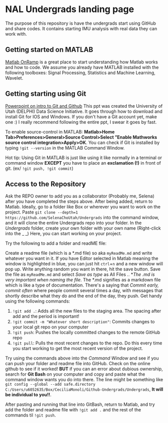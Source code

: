 # NAL Undergrads landing page

The purpose of this repository is have the undergrads start using GitHub 
and share codes. It contains starting IMU analysis with real data they can
work with. 

## Getting started on MATLAB
[Matlab OnRamp](https://matlabacademy.mathworks.com/details/matlab-onramp/gettingstarted)
is a great place to start understanding how Matlab works and how to code. We assume you 
already have MATLAB installed with the following toolboxes: Signal Processing, Statistics and
Machine Learning, Wavelet.

## Getting starting using Git
[Powerpoint on intro to Git and Github](https://tinyurl.com/git-slides-swc)
This ppt was created the University of Utah (DELPHI) Data Science Initiative. It
goes through how to download and install Git for IOS and Windows. If you don't have a Git 
account yet, make one :) I really recommend following the entire ppt, I swear it goes by fast.

To enable source-control in MATLAB: **Matlab>Home Tab>Preferences>General>Source
Control>Select ”Enable Mathworks source control integration>Apply>OK**. You can check if Git is 
installed by typing `!git --version` in the MATLAB Command Window.

Hot tip: Using Git in MATLAB is just like using it like normally in a terminal or command window
**EXCEPT** you have to place an **exclamation (!)** in front of git. (ex/ `!git push, !git commit`)

## Access to the Repository
Ask the REPO owner to add you as a collaborator (Probably me, Selena) after you have completed the steps above. 
After being added, return to Matlab. Ideally, go to a folder like Box or wherever you want to work on the 
project. Paste `git clone --depth=1 https://github.com/SelenaChoUtah/Undergrads` into the command window, and it
will clone the entire Undergrads repo into your folder. In the _Undergrads_ folder, create your own folder with your 
own name (Right-click into the _ _) Here, you can start working on your project. 


Try the following to add a folder and readME file:

Create a readme file (which is a *.md file) so aka `myReadMe.md` and write whatever you want in it. If you have Editor selected in Matlab meaning the window is highlighted in blue, you can just hit `ctrl`+`n` and a new window will pop up. Write anything random you want in there, hit the save button. Save the file as `myReadMe.md` and select _Save as type_ as All Files *.*. **The *.md is very important when naming the file**. The *.md signifies as a markdown file which is like a type of documentation. There's a saying that *Commit early, commit often* where 
people commit several times a day, with messages that shortly describe what they do and the end of the day, they push. 
Get handy using the following commands:
1. `!git add .`: Adds all the new files to the staging area. The spacing after add and the period is important!
2. `!git commit -m "Whatever short description"`: Commits changes to your local git repo on your computer
3. `!git push`: Pushes the locally committed changes to the remote GitHub repo
4. `!git pull`: Pulls the most recent changes to the repo. Do this every time you start working to get the most recent version of the project.

Try using the commands above into the _Command Window_ and see if you can push your folder and readme file
into GitHub. Check on the online github to see if it worked! **BUT** if you can an error about dubious ownership, 
search for **Git Bash** on your computer and copy and paste what the command window wants you do into there. The line might 
be something like `git config --global --add safe.directory C:/Users/u6052635/Box/CeciliaMonoli/Github-Undergrads/Undergrads`,
**It will be individual to you!!**. 

After pasting and running that line into GitBash, return to Matlab, and try add the 
folder and readme file with `!git add .` and the rest of the commands til `!git push`.
   










